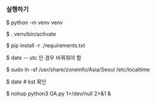 ### 실행하기

$ python -m venv venv

$ . venv/bin/activate


$ pip install -r ./requirements.txt 

$ date -- utc 인 경우 바꿔줘야 함

$ sudo ln -sf /usr/share/zoneinfo/Asia/Seoul /etc/localtime 

$ date # kst 확인

$ nohup python3 GA.py 1>/dev/null 2>&1 &
